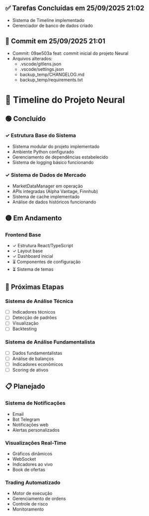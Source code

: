 
## ✅ Tarefas Concluídas em 25/09/2025 21:02
- Sistema de Timeline implementado
- Gerenciador de banco de dados criado

## 📝 Commit em 25/09/2025 21:01
- Commit: 09ae503a feat: commit inicial do projeto Neural
- Arquivos alterados:
  - .vscode/gitlens.json
  - .vscode/settings.json
  - backup_temp/CHANGELOG.md
  - backup_temp/requirements.txt
# 📅 Timeline do Projeto Neural

## 🟢 Concluído

### ✓ Estrutura Base do Sistema
- Sistema modular do projeto implementado
- Ambiente Python configurado
- Gerenciamento de dependências estabelecido
- Sistema de logging básico funcionando

### ✓ Sistema de Dados de Mercado
- MarketDataManager em operação
- APIs integradas (Alpha Vantage, Finnhub)
- Sistema de cache implementado
- Análise de dados históricos funcionando

## 🟡 Em Andamento

### Frontend Base
- ✓ Estrutura React/TypeScript
- ✓ Layout base
- ✓ Dashboard inicial
- ⏳ Componentes de configuração
- ⏳ Sistema de temas

## 🔵 Próximas Etapas

### Sistema de Análise Técnica
- [ ] Indicadores técnicos
- [ ] Detecção de padrões
- [ ] Visualização
- [ ] Backtesting

### Sistema de Análise Fundamentalista
- [ ] Dados fundamentalistas
- [ ] Análise de balanços
- [ ] Indicadores econômicos
- [ ] Scoring de ativos

## 📋 Planejado

### Sistema de Notificações
- Email
- Bot Telegram
- Notificações web
- Alertas personalizados

### Visualizações Real-Time
- Gráficos dinâmicos
- WebSocket
- Indicadores ao vivo
- Book de ofertas

### Trading Automatizado
- Motor de execução
- Gerenciamento de ordens
- Controle de risco
- Monitoramento